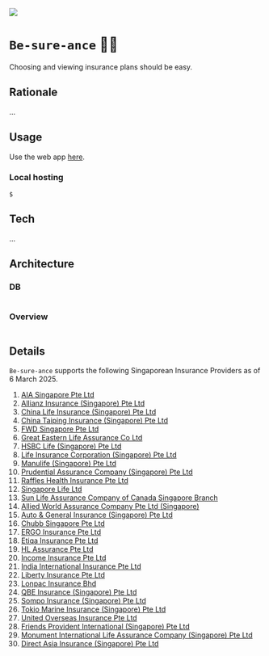 [![](https://img.shields.io/badge/be_sure_ance_1.0.0-passing-green)](https://github.com/gongahkia/be-sure-ance/releases/tag/1.0.0)

# `Be-sure-ance` 🤷‍♂️

Choosing and viewing insurance plans should be easy.

## Rationale

...

## Usage

Use the web app [here]().

### Local hosting

```console
$
```

## Tech

...

## Architecture

### DB

```mermaid

```

### Overview

```mermaid

```

## Details

`Be-sure-ance` supports the following Singaporean Insurance Providers as of 6 March 2025.

1. [AIA Singapore Pte Ltd](https://www.aia.com.sg/en/index)
2. [Allianz Insurance (Singapore) Pte Ltd](https://www.allianz.sg/)
3. [China Life Insurance (Singapore) Pte Ltd](https://www.chinalife.com.sg/)
4. [China Taiping Insurance (Singapore) Pte Ltd](https://www.sg.cntaiping.com/en/)
5. [FWD Singapore Pte Ltd](https://www.fwd.com.sg/)
6. [Great Eastern Life Assurance Co Ltd](https://www.greateasternlife.com/sg/en/about-us.html)
7. [HSBC Life (Singapore) Pte Ltd](https://www.insurance.hsbc.com.sg/)
8. [Life Insurance Corporation (Singapore) Pte Ltd](https://www.licsingapore.com/)
9. [Manulife (Singapore) Pte Ltd](https://www.manulife.com.sg/)
10. [Prudential Assurance Company (Singapore) Pte Ltd](https://www.prudential.com.sg/)
11. [Raffles Health Insurance Pte Ltd](https://www.raffleshealthinsurance.com/)
12. [Singapore Life Ltd](https://singlife.com/en)
13. [Sun Life Assurance Company of Canada Singapore Branch](https://www.sunlife.com.sg/en/)
14. [Allied World Assurance Company Pte Ltd (Singapore)](https://alliedworldinsurance.com/singapore/)
15. [Auto & General Insurance (Singapore) Pte Ltd](https://www.aig.sg/home)
16. [Chubb Singapore Pte Ltd](https://www.chubb.com/sg-en/)
17. [ERGO Insurance Pte Ltd](https://www.ergo.com.sg/)
18. [Etiqa Insurance Pte Ltd](https://www.etiqa.com.sg/)
19. [HL Assurance Pte Ltd](https://www.hlas.com.sg/)
20. [Income Insurance Pte Ltd](https://www.income.com.sg/)
21. [India International Insurance Pte Ltd](https://www.iii.com.sg/)
22. [Liberty Insurance Pte Ltd](https://www.libertyinsurance.com.sg/)
23. [Lonpac Insurance Bhd](https://www.lonpac.com/)
24. [QBE Insurance (Singapore) Pte Ltd](https://www.qbe.com/sg)
25. [Sompo Insurance (Singapore) Pte Ltd](https://www.sompo.com.sg/)
26. [Tokio Marine Insurance (Singapore) Pte Ltd](https://www.tokiomarine.com/sg/en.html)
27. [United Overseas Insurance Pte Ltd](https://www.uoi.com.sg/index.page)
28. [Friends Provident International (Singapore) Pte Ltd](https://www.fpinternational.sg/)
29. [Monument International Life Assurance Company (Singapore) Pte Ltd](https://www.monument.im/)
30. [Direct Asia Insurance (Singapore) Pte Ltd](https://www.directasia.com/)